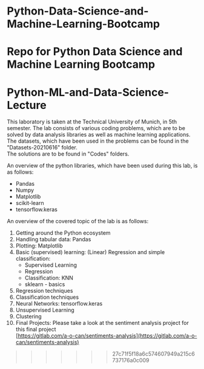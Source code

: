 
# Python-Data-Science-and-Machine-Learning-Bootcamp
Repo for Python Data Science and Machine Learning Bootcamp
=======
# Python-ML-and-Data-Science-Lecture

This laboratory is taken at the Technical University of Munich, in 5th semester. The lab consists of various coding problems, which are to be solved by data analysis libraries as well as machine learning applications.  
The datasets, which have been used in the problems can be found in the "Datasets-20210616" folder.  
The solutions are to be found in "Codes" folders.

An overview of the python libraries, which have been used during this lab, is as follows:

- Pandas  
- Numpy  
- Matplotlib  
- scikit-learn  
- tensorflow.keras  

An overview of the covered topic of the lab is as follows:

1. Getting around the Python ecosystem  
2. Handling tabular data: Pandas  
3. Plotting: Matplotlib  
4. Basic (supervised) learning: (Linear) Regression and simple classification:  
   - Supervised Learning  
   - Regression  
   - Classification: KNN  
   - sklearn - basics  
5. Regression techniques  
6. Classification techniques  
7. Neural Networks: tensorflow.keras  
8. Unsupervised Learning  
9. Clustering  
10. Final Projects: Please take a look at the sentiment analysis project for this final project  
    [https://gitlab.com/a-o-can/sentiments-analysis](https://gitlab.com/a-o-can/sentiments-analysis)


>>>>>>> 27c71f5f18a6c574607949a215c6737176a0c009
